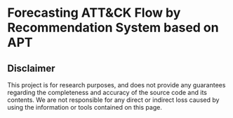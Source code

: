 # Forecasting ATT&CK Flow by Recommendation System based on APT
## Disclaimer
This project is for research purposes, and does not provide any guarantees regarding the completeness and accuracy of the source code and its contents. We are not responsible for any direct or indirect loss caused by using the information or tools contained on this page.